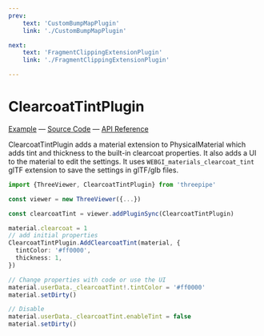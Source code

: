 ```yaml
---
prev: 
    text: 'CustomBumpMapPlugin'
    link: './CustomBumpMapPlugin'

next: 
    text: 'FragmentClippingExtensionPlugin'
    link: './FragmentClippingExtensionPlugin'

---
```


# ClearcoatTintPlugin

[//]: # (todo: image)

[Example](https://threepipe.org/examples/#clearcoat-tint-plugin/) &mdash;
[Source Code](https://github.com/repalash/threepipe/blob/master/src/plugins/material/ClearcoatTintPlugin.ts) &mdash;
[API Reference](https://threepipe.org/docs/classes/ClearcoatTintPlugin.html)

ClearcoatTintPlugin adds a material extension to PhysicalMaterial which adds tint and thickness to the built-in clearcoat properties.
It also adds a UI to the material to edit the settings.
It uses `WEBGI_materials_clearcoat_tint` glTF extension to save the settings in glTF/glb files.

```typescript
import {ThreeViewer, ClearcoatTintPlugin} from 'threepipe'

const viewer = new ThreeViewer({...})

const clearcoatTint = viewer.addPluginSync(ClearcoatTintPlugin)

material.clearcoat = 1
// add initial properties
ClearcoatTintPlugin.AddClearcoatTint(material, {
  tintColor: '#ff0000',
  thickness: 1,
})

// Change properties with code or use the UI
material.userData._clearcoatTint!.tintColor = '#ff0000'
material.setDirty()

// Disable
material.userData._clearcoatTint.enableTint = false
material.setDirty()
```
